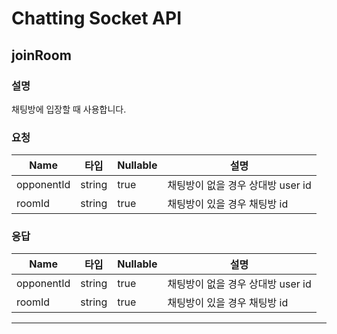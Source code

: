 # Chatting Socket API



## joinRoom

### 설명
채팅방에 입장할 때 사용합니다.
### 요청


| Name | 타입 | Nullable | 설명 |
| --- | --- | --- | --- |
| opponentId | string | true | 채팅방이 없을 경우 상대방 user id |
| roomId | string | true | 채팅방이 있을 경우 채팅방 id |


### 응답


| Name | 타입 | Nullable | 설명 |
| --- | --- | --- | --- |
| opponentId | string | true | 채팅방이 없을 경우 상대방 user id |
| roomId | string | true | 채팅방이 있을 경우 채팅방 id |
---